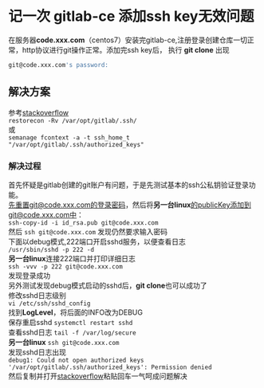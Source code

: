 # 记一次 gitlab-ce 添加ssh key无效问题
在服务器**code.xxx.com**（centos7）安装完gitlab-ce,注册登录创建仓库一切正常，http协议进行git操作正常。添加完ssh key后，
执行 **git clone** 
出现 
```bash
git@code.xxx.com's password:
```
## 解决方案
参考[stackoverflow](https://stackoverflow.com/questions/20440096/google-cloud-engine-permission-denied-publickey-gssapi-keyex-gssapi-with-mic/26204443#26204443)   
` restorecon -Rv /var/opt/gitlab/.ssh/ `  
或  
` semanage fcontext -a -t ssh_home_t "/var/opt/gitlab/.ssh/authorized_keys" `
### 解决过程

首先怀疑是gitlab创建的git账户有问题，于是先测试基本的ssh公私钥验证登录功能。  
先重置git@code.xxx.com的登录密码，然后将**另一台linux**的publicKey添加到git@code.xxx.com中：  
` ssh-copy-id -i id_rsa.pub git@code.xxx.com `  
然后 ` ssh git@code.xxx.com `  发现仍然要求输入密码  
下面以debug模式,222端口开启sshd服务，以便查看日志  
` /usr/sbin/sshd -p 222 -d `  
**另一台linux**连接222端口并打印详细日志  
`ssh -vvv -p 222 git@code.xxx.com`  
发现登录成功  
另外测试发现debug模式启动的sshd后，**git clone**也可以成功了  
修改sshd日志级别  
`vi /etc/ssh/sshd_config`  
找到**LogLevel**，将后面的INFO改为DEBUG  
保存重启sshd `systemctl restart sshd`  
查看sshd日志 `tail -f /var/log/secure`  
**另一台linux** ` ssh git@code.xxx.com `   
发现sshd日志出现  
` debug1: Could not open authorized keys '/var/opt/gitlab/.ssh/authorized_keys': Permission denied `  
然后复制并打开[stackoverflow](https://stackoverflow.com)粘贴回车一气呵成问题解决
